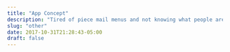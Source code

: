 ```yaml
---
title: "App Concept"
description: "Tired of piece mail menus and not knowing what people are bringing to get togethers. This app hopefully will provide a way to keep menus more organized."
slug: "other"
date: 2017-10-31T21:28:43-05:00
draft: false
---
```

